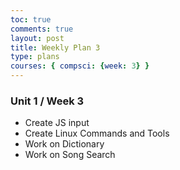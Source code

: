 ```yaml
---
toc: true
comments: true
layout: post
title: Weekly Plan 3
type: plans
courses: { compsci: {week: 3} }
---
```


###  Unit 1 / Week 3
- Create JS input 
- Create Linux Commands and Tools
- Work on Dictionary 
- Work on Song Search